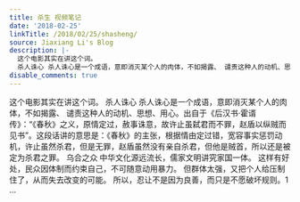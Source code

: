```yaml
---
title: 杀生 视频笔记
date: '2018-02-25'
linkTitle: /2018/02/25/shasheng/
source: Jiaxiang Li's Blog
description: |-
  这个电影其实在讲这个词。
  杀人诛心 杀人诛心是一个成语，意即消灭某个人的肉体，不如揭露、 谴责这种人的动机、思想、用心。出自于《后汉书·霍谞传》：“《春秋》之义，原情定过，赦事诛意，故许止虽弑君而不罪，赵盾以纵贼而见书”。这段话讲的意思是：《春秋》的主张，根据情由定过错，宽容事实惩罚动机，许止虽然杀君，但是无罪，赵盾虽然没有亲自杀君，但他是贼首，所以还是被定为杀君之罪。 乌合之众 中华文化源远流长，儒家文明讲究家国一体。 这样有好处，民众因体制而约束自己，不可随意动用暴力。 但群体太强，又把个人给压制住了，从而失去改变的可能。 所以，忍让不是因为良善，而只是不愿破坏规则。1 ...
disable_comments: true
---
```

这个电影其实在讲这个词。
杀人诛心 杀人诛心是一个成语，意即消灭某个人的肉体，不如揭露、 谴责这种人的动机、思想、用心。出自于《后汉书·霍谞传》：“《春秋》之义，原情定过，赦事诛意，故许止虽弑君而不罪，赵盾以纵贼而见书”。这段话讲的意思是：《春秋》的主张，根据情由定过错，宽容事实惩罚动机，许止虽然杀君，但是无罪，赵盾虽然没有亲自杀君，但他是贼首，所以还是被定为杀君之罪。 乌合之众 中华文化源远流长，儒家文明讲究家国一体。 这样有好处，民众因体制而约束自己，不可随意动用暴力。 但群体太强，又把个人给压制住了，从而失去改变的可能。 所以，忍让不是因为良善，而只是不愿破坏规则。1 ...